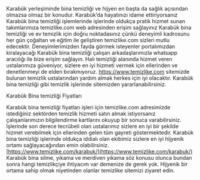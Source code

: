 Karabük yerleşiminde bina temizliği ve hijyen en başta da sağlık açısından olmazsa olmaz bir konudur. Karabük’da hayatınızı idame ettiriyorsanız Karabük bina temizliği işlemlerinde işlerinde oldukça pratik hizmet sunan takımlarımıza temizlike.com web adresinden erişim sağlayınız Karabük bina temizliği ve ev temizlik için doğru noktadasınız çünkü deneyimli kadrosunu her gün çoğaltan ve eğitim ile geliştiren temizlike.com sizleri mutlu edecektir. Deneyimlerimizden fayda görmek isteyenler portalımızdan kiralayacağı Karabük bina temizliği çalışan arkadaşlarımızla whatsapp aracılığı ile bize erişim sağlayın. Halı temizliği alanında hizmet veren ustalarımıza güveniyor, sizlere en iyi hizmeti vermek için ellerinden ve denetlenmeyi de elden bırakmıyoruz.
https://www.temizlike.com sitemizde bulunan temizlik ustalarından yardım almak herkes için iyi olacaktır. Karabük bina temizliği gibi temizlik işlerinde sitemizden yararlanabilirsiniz.

Karabük Bina temizliği Fiyatları

Karabük bina temizliği fiyatları işleri için temizlike.com adresimizde istediğiniz sektörden temizlik hizmeti satın almak istiyorsanız çalışanlarımızın bilgilendirme kartlarını okuyup bir sonuca varabilirsiniz. İşlerinde son derece tecrübeli olan ustalarımız sizlere en iyi bir şekilde hizmet verebilmek için ellerinden gelen tüm gayreti göstermektedir. Karabük bina temizliği işlerinde oldukça iddialı olan ekibimiz sizlere en iyi hijyenik ortamı sağlayacağından emin olabilirsiniz.
[https://www.temizlike.com/karabuk/](https://www.temizlike.com/karabuk/) Karabük bina silme, yıkama ve merdiven yıkama söz konusu olunca bundan sonra hangi temizlikçiye ihtiyacım var demenize de gerek yok. Hijyenik bir ortama sahip olmak niyetinden olanlar temizlike sitemizi ziyaret edin.
